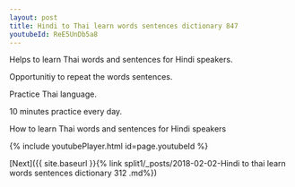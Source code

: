 ```yaml
---
layout: post
title: Hindi to Thai learn words sentences dictionary 847 
youtubeId: ReE5UnDb5a8
---
```

 
 
Helps to learn Thai words and sentences for Hindi speakers.

Opportunitiy to repeat the words sentences. 

Practice Thai language. 
 
10 minutes practice every day. 
 
How to learn Thai words and sentences for Hindi speakers 
 
{% include youtubePlayer.html id=page.youtubeId %}
 
 
[Next]({{ site.baseurl }}{% link  split1/_posts/2018-02-02-Hindi to thai learn words sentences dictionary 312 .md%})
 
